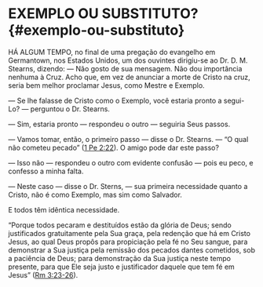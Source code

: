 # EXEMPLO OU SUBSTITUTO? {#exemplo-ou-substituto}

HÁ ALGUM TEMPO, no final de uma pregação do evangelho em Germantown, nos Estados Unidos, um dos ouvintes dirigiu-se ao Dr. D. M. Stearns, dizendo: — Não gosto de sua mensagem. Não dou importância nenhuma à Cruz. Acho que, em vez de anunciar a morte de Cristo na cruz, seria bem melhor proclamar Jesus, como Mestre e Exemplo.

— Se lhe falasse de Cristo como o Exemplo, você estaria pronto a segui-Lo? — perguntou o Dr. Stearns.

— Sim, estaria pronto — respondeu o outro — seguiria Seus passos.

— Vamos tomar, então, o primeiro passo — disse o Dr. Stearns. — “O qual não cometeu pecado” ([1 Pe 2:22](http://bibliaonline.com.br/acf/1pe/2/22)). O amigo pode dar este passo?

— Isso não — respondeu o outro com evidente confusão — pois eu peco, e confesso a minha falta.

— Neste caso — disse o Dr. Sterns, — sua primeira necessidade quanto a Cristo, não é como Exemplo, mas sim como Salvador.

E todos têm idêntica necessidade.

“Porque todos pecaram e destituídos estão da glória de Deus; sendo justificados gratuitamente pela Sua graça, pela redenção que há em Cristo Jesus, ao qual Deus propôs para propiciação pela fé no Seu sangue, para demonstrar a Sua justiça pela remissão dos pecados dantes cometidos, sob a paciência de Deus; para demonstração da Sua justiça neste tempo presente, para que Ele seja justo e justificador daquele que tem fé em Jesus” ([Rm 3:23-26](http://bibliaonline.com.br/acf/rm/3/23-26)).